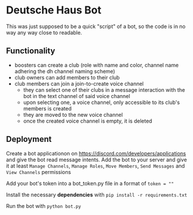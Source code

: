 # Deutsche Haus Bot

This was just supposed to be a quick "script" of a bot, so the code is in no way any way close to readable.

## Functionality

- boosters can create a club (role with name and color, channel name adhering the dh channel naming scheme)
- club owners can add members to their club
- club members can join a join-to-create voice channel
    - they can select one of their clubs in a message interaction with the bot in the text channel of said voice channel
    - upon selecting one, a voice channel, only accessible to its club's members is created
    - they are moved to the new voice channel
    - once the created voice channel is empty, it is deleted

## Deployment
Create a bot applicationon on https://discord.com/developers/applications and give the bot read message intents.
Add the bot to your server and give it at least `Manage Channels`, `Manage Roles`, `Move Members`, `Send Messages` and `View Channels` permissions

Add your bot's token into a bot_token.py file in a format of `token = ""`

Install the necessary **dependencies** with `pip install -r requirements.txt`

Run the bot with `python bot.py`
